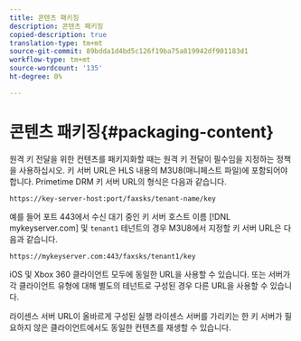 ```yaml
---
title: 콘텐츠 패키징
description: 콘텐츠 패키징
copied-description: true
translation-type: tm+mt
source-git-commit: 89bdda1d4bd5c126f19ba75a819942df901183d1
workflow-type: tm+mt
source-wordcount: '135'
ht-degree: 0%

---
```



# 콘텐츠 패키징{#packaging-content}

원격 키 전달을 위한 컨텐츠를 패키지화할 때는 원격 키 전달이 필수임을 지정하는 정책을 사용하십시오. 키 서버 URL은 HLS 내용의 M3U8(매니페스트 파일)에 포함되어야 합니다. Primetime DRM 키 서버 URL의 형식은 다음과 같습니다.

```
https://key-server-host:port/faxsks/tenant-name/key
```

예를 들어 포트 443에서 수신 대기 중인 키 서버 호스트 이름 [!DNL mykeyserver.com] 및 `tenant1` 테넌트의 경우 M3U8에서 지정할 키 서버 URL은 다음과 같습니다.

```
https://mykeyserver.com:443/faxsks/tenant1/key
```

iOS 및 Xbox 360 클라이언트 모두에 동일한 URL을 사용할 수 있습니다. 또는 서버가 각 클라이언트 유형에 대해 별도의 테넌트로 구성된 경우 다른 URL을 사용할 수 있습니다.

라이센스 서버 URL이 올바르게 구성된 실행 라이센스 서버를 가리키는 한 키 서버가 필요하지 않은 클라이언트에서도 동일한 컨텐츠를 재생할 수 있습니다.
